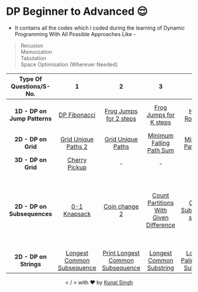 # DP Beginner to Advanced 😌

- It contains all the codes which i coded during the learning of Dynamic Programming With All Possible Approaches Like -
> Recusion \
> Memoization \
> Tabulation \
> Space Optimisation (Wherever Needed)

| Type Of Questions/S-No. | 1  | 2 | 3 | 4 | 5 | 6 | 7 | 8 | 9 | 10 | 11 |
| :---: | :---: | :---: | :---: | :---: | :---: | :---: | :---: | :---: |:---: | :---: | :---: |
| **1D -  DP on Jump Patterns** | [DP Fibonacci](https://bit.ly/3PM5DP9) | [Frog Jumps for 2 steps](https://bit.ly/3wmV9yU) | [Frog Jumps for K steps](https://bit.ly/3Cosy01) | [Horse Robber 2](https://bit.ly/3wqzshv) | [Maximum sum of non-adjacent elements(House Robber)](https://bit.ly/3PF8n0Q) | [N-stairs](https://bit.ly/3KeQ2GQ) |  - |  - |  - |  - |  - |  - |
| **2D - DP on Grid** | [Grid Unique Paths 2](https://bit.ly/3Tce49t) | [Grid Unique Paths](https://bit.ly/3chP3cc) | [Minimum Falling Path Sum](https://bit.ly/3dPaBxm) | [Minimum Path Sum](https://bit.ly/3AIQqtT) | [Ninja  Training](https://bit.ly/3AIQzNX) | - |  - |  - |  - |  - |  - |  - |
| **3D - DP on Grid** | [Cherry Pickup](https://bit.ly/3dMhEXz) | - | - |- | - | - |  - |  - |  - |  - |  - | 
| **2D - DP on Subsequences** | [0-1 Knapsack](https://bit.ly/3AGvXWO) | [Coin change 2](https://bit.ly/3KeYHJj) |[Count Partitions With Given Difference](https://bit.ly/3bYGS4y) | [Count Subset with sum K](https://bit.ly/3SRVyCZ) | [Minimum Coins](https://bit.ly/3CtzxVA) | [Partition Equal subset sum](https://bit.ly/3CJBHAD) | [Partition a set into two subsets such that the difference of subset sums is minimum](https://bit.ly/3AGv14K)|  [Rod Cutting Problem](https://bit.ly/3AJ1oQ7) | [Subset Sum Equals to Target](https://bit.ly/3R4dc4J) |  [Target sum](https://bit.ly/3PMSYM2) |  [Unbounded Knapsack](https://bit.ly/3AlfMwI) |
| **2D - DP on Strings** | [Longest Common Subsequence](https://bit.ly/3dTbvZR) | [Print Longest Common Subsequence](https://bit.ly/3corIFM) | [Longest Common Substring](https://bit.ly/3PFZzYF) |[Longest Palindromic Substring](https://bit.ly/3KkQ7IX) | []() | []() |  []() |  []() |  []() |  []() |  []() |


<p align="center">&lt; / &gt; with ❤️ by <a href="https://github.com/singhkunal01">Kunal Singh</a></p>
